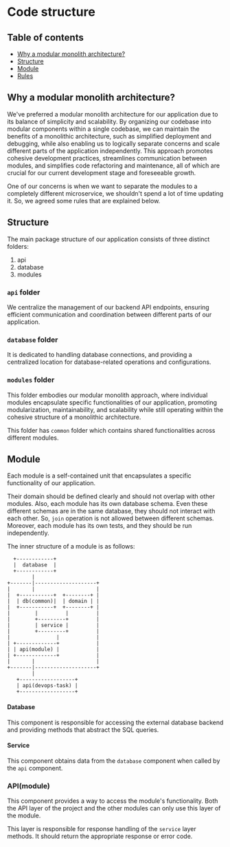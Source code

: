 # Code structure

## Table of contents
* [Why a modular monolith architecture?](#why-a-modular-monolith-architecture)
* [Structure](#structure)
* [Module](#module)
* [Rules](#rules)

## Why a modular monolith architecture?

We've preferred a modular monolith architecture for our application due to its
balance of simplicity and scalability. By organizing our codebase into modular
components within a single codebase, we can maintain the benefits of a monolithic
architecture, such as simplified deployment and debugging, while also enabling us
to logically separate concerns and scale different parts of the application independently.
This approach promotes cohesive development practices, streamlines communication between modules,
and simplifies code refactoring and maintenance, all of which are crucial for our current
development stage and foreseeable growth.

One of our concerns is when we want to separate the modules to a completely different microservice,
we shouldn't spend a lot of time updating it. So, we agreed some rules that are explained below.

## Structure

The main package structure of our application consists of three distinct folders:

1. api
2. database
3. modules

### `api` folder

We centralize the management of our backend API endpoints, ensuring efficient communication and coordination between different
parts of our application.

### `database` folder
It is dedicated to handling database connections, and providing a centralized location
for database-related operations and configurations.

### `modules` folder
This folder embodies our modular monolith approach, where individual modules encapsulate specific
functionalities of our application, promoting modularization, maintainability, and scalability
while still operating within the cohesive structure of a monolithic architecture.

This folder has `common` folder which contains shared functionalities across different modules.

## Module

Each module is a self-contained unit that encapsulates a specific functionality of our application.

Their domain should be defined clearly and should not overlap with other modules. Also, each module
has its own database schema. Even these different schemas are in the same database, they should not
interact with each other. So, `join` operation is not allowed between different schemas. Moreover,
each module has its own tests, and they should be run independently.

The inner structure of a module is as follows:

```
  +------------+
  |  database  |
  +------------+
        |
+-------|--------------------+
|       |                    |
|  +-----------+  +--------+ |
|  | db(common)|  | domain | |
|  +-----------+  +--------+ |
|        |         |         |
|        +---------+         |
|        | service |         |
|        +---------+         |
|               |            |
| +-------------+            |
| | api(module) |            |
| +-------------+            |
|       |                    |
+-------|--------------------+
        |
   +------------------+
   | api(devops-task) |
   +------------------+
```

#### Database

This component is responsible for accessing the external database backend and
providing methods that abstract the SQL queries.

#### Service

This component obtains data from the `database` component when called by the `api` component.

### API(module)

This component provides a way to access the module's functionality.
Both the API layer of the project and the other modules can only use
this layer of the module.

This layer is responsible for response handling of the `service` layer
methods. It should return the appropriate response or error code.


